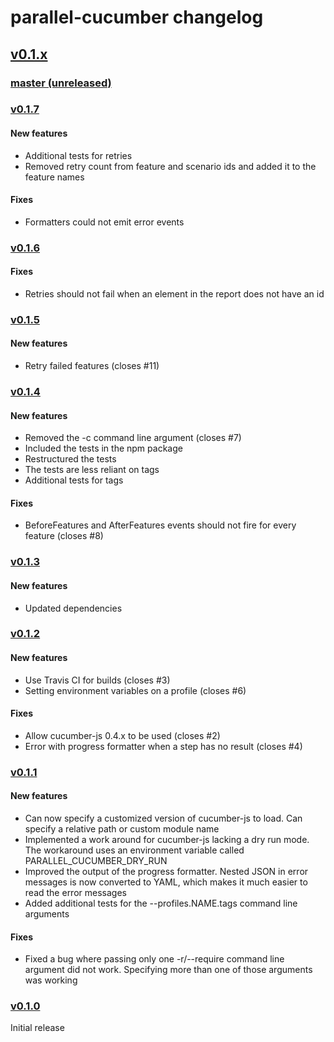 # parallel-cucumber changelog

## [v0.1.x](https://github.com/simondean/parallel-cucumber-js/compare/v0.1.0...master)

### [master (unreleased)](https://github.com/simondean/parallel-cucumber-js/compare/v0.1.7...master)

### [v0.1.7](https://github.com/simondean/parallel-cucumber-js/compare/v0.1.6...v0.1.7)

#### New features
* Additional tests for retries
* Removed retry count from feature and scenario ids and added it to the feature names

#### Fixes
* Formatters could not emit error events

### [v0.1.6](https://github.com/simondean/parallel-cucumber-js/compare/v0.1.5...v0.1.6)

#### Fixes
* Retries should not fail when an element in the report does not have an id

### [v0.1.5](https://github.com/simondean/parallel-cucumber-js/compare/v0.1.4...v0.1.5)

#### New features
* Retry failed features (closes #11)

### [v0.1.4](https://github.com/simondean/parallel-cucumber-js/compare/v0.1.3...v0.1.4)

#### New features
* Removed the -c command line argument (closes #7)
* Included the tests in the npm package
* Restructured the tests
* The tests are less reliant on tags
* Additional tests for tags

#### Fixes
* BeforeFeatures and AfterFeatures events should not fire for every feature (closes #8)

### [v0.1.3](https://github.com/simondean/parallel-cucumber-js/compare/v0.1.2...v0.1.3)

#### New features
* Updated dependencies

### [v0.1.2](https://github.com/simondean/parallel-cucumber-js/compare/v0.1.1...v0.1.2)

#### New features
* Use Travis CI for builds (closes #3)
* Setting environment variables on a profile (closes #6)

#### Fixes
* Allow cucumber-js 0.4.x to be used (closes #2)
* Error with progress formatter when a step has no result (closes #4)

### [v0.1.1](https://github.com/simondean/parallel-cucumber-js/compare/v0.1.0...v0.1.1)

#### New features
* Can now specify a customized version of cucumber-js to load.  Can specify a relative path or custom module name
* Implemented a work around for cucumber-js lacking a dry run mode.  The workaround uses an environment variable called PARALLEL_CUCUMBER_DRY_RUN
* Improved the output of the progress formatter.  Nested JSON in error messages is now converted to YAML, which makes it much easier to read the error messages
* Added additional tests for the --profiles.NAME.tags command line arguments

#### Fixes
* Fixed a bug where passing only one -r/--require command line argument did not work.  Specifying more than one of those arguments was working

### [v0.1.0](https://github.com/simondean/parallel-cucumber-js/tree/v0.1.0)

Initial release